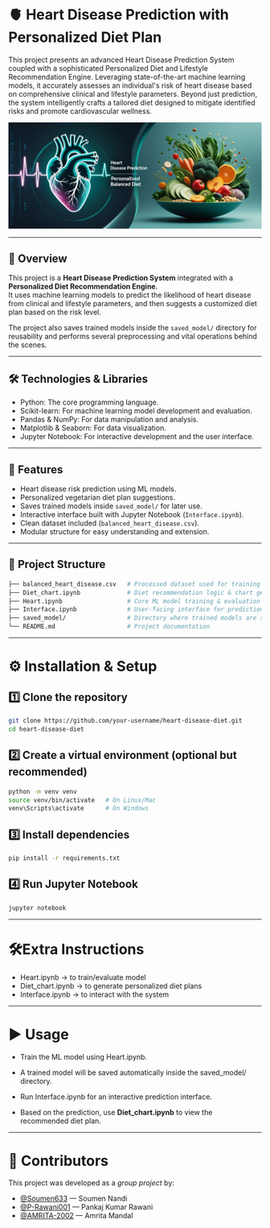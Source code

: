 # 🫀 Heart Disease Prediction with Personalized Diet Plan
This project presents an advanced Heart Disease Prediction System coupled with a sophisticated Personalized Diet and Lifestyle Recommendation Engine. Leveraging state-of-the-art machine learning models, it accurately assesses an individual's risk of heart disease based on comprehensive clinical and lifestyle parameters. Beyond just prediction, the system intelligently crafts a tailored diet designed to mitigate identified risks and promote cardiovascular wellness.

![Project Banner](assets/banner.jpg) <!-- Replace with your actual banner path -->

---

## 📌 Overview
This project is a **Heart Disease Prediction System** integrated with a **Personalized Diet Recommendation Engine**.  
It uses machine learning models to predict the likelihood of heart disease from clinical and lifestyle parameters, and then suggests a customized diet plan based on the risk level.

The project also saves trained models inside the `saved_model/` directory for reusability and performs several preprocessing and vital operations behind the scenes.

---

## 🛠️ Technologies & Libraries
- Python: The core programming language.
- Scikit-learn: For machine learning model development and evaluation.
- Pandas & NumPy: For data manipulation and analysis.
- Matplotlib & Seaborn: For data visualization.
- Jupyter Notebook: For interactive development and the user interface.

---

## 🚀 Features
- Heart disease risk prediction using ML models.
- Personalized vegetarian diet plan suggestions.
- Saves trained models inside `saved_model/` for later use.
- Interactive interface built with Jupyter Notebook (`Interface.ipynb`).
- Clean dataset included (`balanced_heart_disease.csv`).
- Modular structure for easy understanding and extension.

---

## 📂 Project Structure
```bash
├── balanced_heart_disease.csv   # Processed dataset used for training & testing
├── Diet_chart.ipynb             # Diet recommendation logic & chart generation
├── Heart.ipynb                  # Core ML model training & evaluation
├── Interface.ipynb              # User-facing interface for predictions
├── saved_model/                 # Directory where trained models are stored
└── README.md                    # Project documentation
```
---

# ⚙️ Installation & Setup
 ##   1️⃣ Clone the repository
   ```bash
   git clone https://github.com/your-username/heart-disease-diet.git
   cd heart-disease-diet
   ```
 ## 2️⃣ Create a virtual environment (optional but recommended)
 ```bash
 python -m venv venv
source venv/bin/activate   # On Linux/Mac
venv\Scripts\activate      # On Windows
```

## 3️⃣ Install dependencies
```bash
pip install -r requirements.txt
```
## 4️⃣ Run Jupyter Notebook
```bash
jupyter notebook
```
---
# 🛠️Extra Instructions

- Heart.ipynb → to train/evaluate model
- Diet_chart.ipynb → to generate personalized diet plans
- Interface.ipynb → to interact with the system
---
# ▶️ Usage
- Train the ML model using Heart.ipynb.

- A trained model will be saved automatically inside the saved_model/ directory.

- Run Interface.ipynb for an interactive prediction interface.

- Based on the prediction, use **Diet_chart.ipynb** to view the recommended diet plan.

---
# 👥 Contributors

This project was developed as a *group project* by:

- [@Soumen633](https://github.com/Soumen633) — Soumen Nandi  
- [@P-Rawani001](https://github.com/P-Rawani001) — Pankaj Kumar Rawani  
- [@AMRITA-2002](https://github.com/AMRITA-2002) — Amrita Mandal



